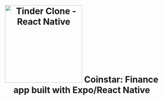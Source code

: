 <h1 align="center">
<img
		width="250"
		alt="Tinder Clone - React Native"
		src="./assets/images/Logo.png>
</h1>
<h3 align="center">
	Coinstar: Finance app built with Expo/React Native
</h3>